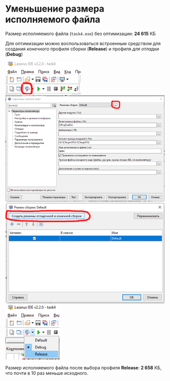 Уменьшение размера исполняемого файла
===

Размер исполняемого файла (`task4.exe`) без оптимизации: __24 615__ КБ

Для оптимизации можно воспользоваться встроенным средством для создания _конечного_ профиля сборки (__Release__) и профиля _для отладки_ (__Debug__)

![](step1.png)
![](step2.png)
![](step3.png)
![](step4.png)

Размер исполняемого файла после выбора профиля __Release__: __2 658__ КБ, что почти в 10 раз меньше исходного.